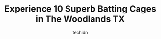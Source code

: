 ---
layout: ampstory
image: https://i0.wp.com/www.depkes.org/wp-content/uploads/2023/06/batting-cages-0-in-the-woodlands-tx-1685850558.jpeg?resize=640,853
author: techidn
featured: false
description: Discover the impressive array of Batting Cages options in The Woodlands TX, where you can find 10 of the largest Batting Cages establishments in the area. From renowned classics to hidden ge
title: Experience 10 Superb Batting Cages in The Woodlands TX
cover:
   title: Experience 10 Superb Batting Cages in The Woodlands TX
   subtitle: Rickpate
   background: https://www.depkes.org/wp-content/uploads/2023/06/batting-cages-0-in-the-woodlands-tx-1685850558.jpeg

pages: 
 - layout: thirds
   top: <h1>#1 American Pastime Sports & Batting Cages</h1>
   bottom: "<p>Took our young daughters there tonight who play slow pitch softball and they were very helpful and accommodating. The gentleman at the desk was very friendly and stayed a</p>"
   background: https://www.depkes.org/wp-content/uploads/2023/06/batting-cages-1-in-the-woodlands-tx-1685850558.jpeg
   backgroundblur: true
 - layout: thirds
   top: <h1>#2 Texas Prospects Baseball Academy</h1>
   bottom: "<p>Great Facility and Coach Adam has done wonders for our son. The ability to have him running the practice drills he does with the accuracy on account of a great Coach and </p>"
   background: https://www.depkes.org/wp-content/uploads/2023/06/batting-cages-2-in-the-woodlands-tx-1685850559.jpeg
   cta:
      link: https://www.depkes.org/blog/experience-10-superb-batting-cages-in-the-woodlands-tx/
      text: Experience 10 Superb Batting Cages in The Woodlands TX
 - layout: thirds
   top: <h1>#3 Woodlands Sportsplex</h1>
   bottom: "<p>25127 Gosling Rd, Spring, TX 77389, United States</p>"
   background: https://www.depkes.org/wp-content/uploads/2023/06/batting-cages-3-in-the-woodlands-tx-1685850559.jpeg
   cta:
      link: https://www.depkes.org/blog/experience-10-superb-batting-cages-in-the-woodlands-tx/
      text: Experience 10 Superb Batting Cages in The Woodlands TX
 - layout: thirds
   top: <h1>#4 Woodlands Baseball Academy</h1>
   bottom: "<p>28611 Blue Jack Ln, Magnolia, TX 77354, United States</p>"
   background: https://plus.unsplash.com/premium_photo-1664640458616-3c74f8cb4589?ixlib=rb-4.0.3&ixid=MnwxMjA3fDB8MHxwaG90by1wYWdlfHx8fGVufDB8fHx8&auto=format&fit=crop&w=640&h=853&q=80
   cta:
      link: https://www.depkes.org/blog/experience-10-superb-batting-cages-in-the-woodlands-tx/
      text: Experience 10 Superb Batting Cages in The Woodlands TX
 - layout: thirds
   top: <h1>#5 Fury Sports Academy LLC</h1>
   bottom: "<p>11133 Interstate 45 S ste j, Conroe, TX 77302, United States</p>"
   background: https://images.unsplash.com/photo-1608501821300-4f99e58bba77?ixlib=rb-4.0.3&ixid=MnwxMjA3fDB8MHxwaG90by1wYWdlfHx8fGVufDB8fHx8&auto=format&fit=crop&w=640&h=853&q=80
   cta:
      link: https://www.depkes.org/blog/experience-10-superb-batting-cages-in-the-woodlands-tx/
      text: Experience 10 Superb Batting Cages in The Woodlands TX
 - layout: thirds
   top: <h1>#6 ORWALL Baseball Field 8</h1>
   bottom: "<p>1080 Pruitt Rd, The Woodlands, TX 77380, United States</p>"
   background: https://images.unsplash.com/photo-1541356665065-22676f35dd40?ixlib=rb-4.0.3&ixid=MnwxMjA3fDB8MHxwaG90by1wYWdlfHx8fGVufDB8fHx8&auto=format&fit=crop&w=640&h=853&q=80
   cta:
      link: https://www.depkes.org/blog/experience-10-superb-batting-cages-in-the-woodlands-tx/
      text: Experience 10 Superb Batting Cages in The Woodlands TX
 - layout: thirds
   top: <h1>#7 D-BAT Cypress</h1>
   bottom: "<p>15026 Boudreaux Rd, Tomball, TX 77377, United States</p>"
   background: https://images.unsplash.com/photo-1561679660-d00ee1e0dc8e?ixlib=rb-4.0.3&ixid=MnwxMjA3fDB8MHxwaG90by1wYWdlfHx8fGVufDB8fHx8&auto=format&fit=crop&w=640&h=853&q=80
   cta:
      link: https://www.depkes.org/blog/experience-10-superb-batting-cages-in-the-woodlands-tx/
      text: Experience 10 Superb Batting Cages in The Woodlands TX
 - layout: thirds
   middle: Continue reading...
   background: https://images.unsplash.com/photo-1534312527009-56c7016453e6?ixlib=rb-4.0.3&ixid=MnwxMjA3fDB8MHxwaG90by1wYWdlfHx8fGVufDB8fHx8&auto=format&fit=crop&w=640&h=853&q=80
   cta:
      link: https://www.depkes.org/blog/experience-10-superb-batting-cages-in-the-woodlands-tx/
      text: Experience 10 Superb Batting Cages in The Woodlands TX
      
---
